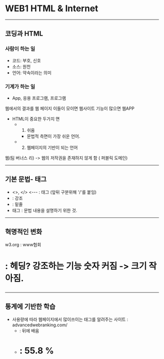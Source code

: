 # WEB1 HTML & Internet

- - - 


## 코딩과 HTML

### 사람이 하는 일
+ 코드: 부호, 신호
+ 소스: 원천
+ 언어: 약속이라는 의미

### 기계가 하는 일
+ App, 응용 프로그램, 프로그램

웹에서의 결과를 웹 페이지
이들이 모이면 웹사이트
기능이 많으면 웹APP

+ HTML이 중요한 두가지 면
	+ 1. 쉬움
		+ 문법적 측면이 가장 쉬운 언어.
	+ 2. 웹페이지의 기반이 되는 언어

웹(팀 버너스 리) -> 웹의 저작권을 존재하지 않게 함 ( 퍼블릭 도메인)

- - -

## 기본 문법- 태그

+ <>, </> <--- 	 : 태그  (앞뒤 구분위해 '/'를 붙임)
+ <strong> </strong> : 강조
+ <u> </u>	  : 밑줄
+ 태그		: 문법 내용을 설명하기 위한 것.

- - -

## 혁명적인 변화
w3.org : www협회
<h1> : 헤딩? 강조하는 기능 숫자 커짐 -> 크기 작아짐.

- - - 

## 통계에 기반한 학습

+ 사용량에 따라 웹페이지에서 많이쓰이는 태그를 알려주는 사이트 : advancedwebranking.com/
	+ <head> : 뒤에 배움
	+ <h1> : 55.8 %
